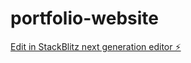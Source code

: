 # portfolio-website

[Edit in StackBlitz next generation editor ⚡️](https://stackblitz.com/~/github.com/gsdev42/portfolio-website)